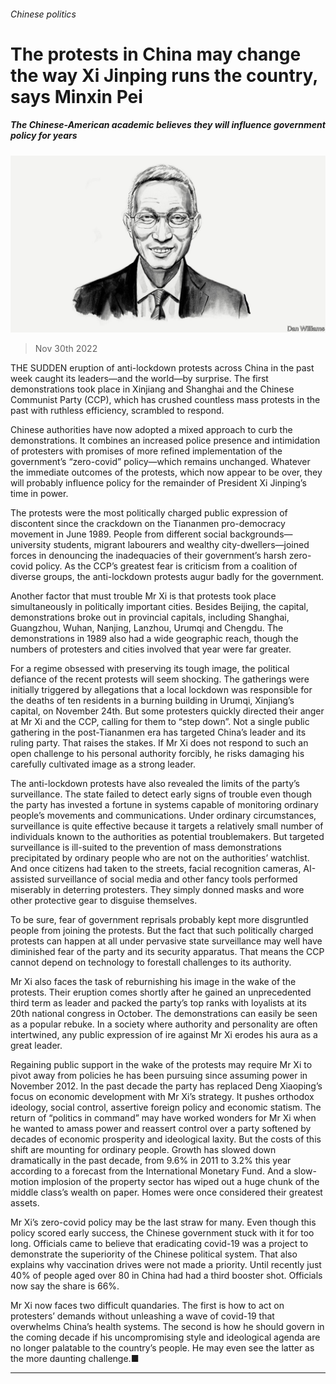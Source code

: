 ###### Chinese politics

# The protests in China may change the way Xi Jinping runs the country, says Minxin Pei 

##### The Chinese-American academic believes they will influence government policy for years 

![image](images/20221203_BID001.jpg) 

> Nov 30th 2022 

THE SUDDEN eruption of anti-lockdown protests across China in the past week caught its leaders—and the world—by surprise. The first demonstrations took place in Xinjiang and Shanghai and the Chinese Communist Party (CCP), which has crushed countless mass protests in the past with ruthless efficiency, scrambled to respond. 

Chinese authorities have now adopted a mixed approach to curb the demonstrations. It combines an increased police presence and intimidation of protesters with promises of more refined implementation of the government’s “zero-covid” policy—which remains unchanged. Whatever the immediate outcomes of the protests, which now appear to be over, they will probably influence policy for the remainder of President Xi Jinping’s time in power.

The protests were the most politically charged public expression of discontent since the crackdown on the Tiananmen pro-democracy movement in June 1989. People from different social backgrounds—university students, migrant labourers and wealthy city-dwellers—joined forces in denouncing the inadequacies of their government’s harsh zero-covid policy. As the CCP’s greatest fear is criticism from a coalition of diverse groups, the anti-lockdown protests augur badly for the government.

Another factor that must trouble Mr Xi is that protests took place simultaneously in politically important cities. Besides Beijing, the capital, demonstrations broke out in provincial capitals, including Shanghai, Guangzhou, Wuhan, Nanjing, Lanzhou, Urumqi and Chengdu. The demonstrations in 1989 also had a wide geographic reach, though the numbers of protesters and cities involved that year were far greater.

For a regime obsessed with preserving its tough image, the political defiance of the recent protests will seem shocking. The gatherings were initially triggered by allegations that a local lockdown was responsible for the deaths of ten residents in a burning building in Urumqi, Xinjiang’s capital, on November 24th. But some protesters quickly directed their anger at Mr Xi and the CCP, calling for them to “step down”. Not a single public gathering in the post-Tiananmen era has targeted China’s leader and its ruling party. That raises the stakes. If Mr Xi does not respond to such an open challenge to his personal authority forcibly, he risks damaging his carefully cultivated image as a strong leader.

The anti-lockdown protests have also revealed the limits of the party’s surveillance. The state failed to detect early signs of trouble even though the party has invested a fortune in systems capable of monitoring ordinary people’s movements and communications. Under ordinary circumstances, surveillance is quite effective because it targets a relatively small number of individuals known to the authorities as potential troublemakers. But targeted surveillance is ill-suited to the prevention of mass demonstrations precipitated by ordinary people who are not on the authorities’ watchlist. And once citizens had taken to the streets, facial recognition cameras, AI-assisted surveillance of social media and other fancy tools performed miserably in deterring protesters. They simply donned masks and wore other protective gear to disguise themselves. 

To be sure, fear of government reprisals probably kept more disgruntled people from joining the protests. But the fact that such politically charged protests can happen at all under pervasive state surveillance may well have diminished fear of the party and its security apparatus. That means the CCP cannot depend on technology to forestall challenges to its authority.

Mr Xi also faces the task of reburnishing his image in the wake of the protests. Their eruption comes shortly after he gained an unprecedented third term as leader and packed the party’s top ranks with loyalists at its 20th national congress in October. The demonstrations can easily be seen as a popular rebuke. In a society where authority and personality are often intertwined, any public expression of ire against Mr Xi erodes his aura as a great leader.

Regaining public support in the wake of the protests may require Mr Xi to pivot away from policies he has been pursuing since assuming power in November 2012. In the past decade the party has replaced Deng Xiaoping’s focus on economic development with Mr Xi’s strategy. It pushes orthodox ideology, social control, assertive foreign policy and economic statism. The return of “politics in command” may have worked wonders for Mr Xi when he wanted to amass power and reassert control over a party softened by decades of economic prosperity and ideological laxity. But the costs of this shift are mounting for ordinary people. Growth has slowed down dramatically in the past decade, from 9.6% in 2011 to 3.2% this year according to a forecast from the International Monetary Fund. And a slow-motion implosion of the property sector has wiped out a huge chunk of the middle class’s wealth on paper. Homes were once considered their greatest assets. 

Mr Xi’s zero-covid policy may be the last straw for many. Even though this policy scored early success, the Chinese government stuck with it for too long. Officials came to believe that eradicating covid-19 was a project to demonstrate the superiority of the Chinese political system. That also explains why vaccination drives were not made a priority. Until recently just 40% of people aged over 80 in China had had a third booster shot. Officials now say the share is 66%. 

Mr Xi now faces two difficult quandaries. The first is how to act on protesters’ demands without unleashing a wave of covid-19 that overwhelms China’s health systems. The second is how he should govern in the coming decade if his uncompromising style and ideological agenda are no longer palatable to the country’s people. He may even see the latter as the more daunting challenge.■

_______________


